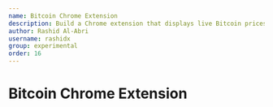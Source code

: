 ```yaml
---
name: Bitcoin Chrome Extension
description: Build a Chrome extension that displays live Bitcoin prices.
author: Rashid Al-Abri
username: rashidx
group: experimental
order: 16
---
```


# Bitcoin Chrome Extension
